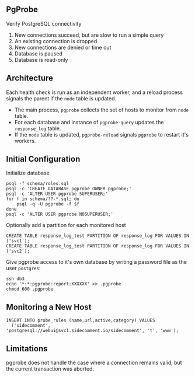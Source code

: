 PgProbe
-------

Verify PostgreSQL connectivity

1. New connections succeed, but are slow to run a simple query
2. An existing connection is dropped
3. New connections are denied or time out
4. Database is paused
5. Database is read-only

Architecture
------------

Each health check is run as an independent worker, and a reload process signals
the parent if the `node` table is updated.

* The main process, `pgprobe` collects the set of hosts to monitor from `node`
  table.
* For each database and instance of `pgprobe-query` updates the `response_log`
  table.
* If the `node` table is updated, `pgprobe-reload` signals `pgprobe` to restart
  it's workers.

Initial Configuration
---------------------

Initialize database

    psql -f schema/roles.sql
    psql -c 'CREATE DATABASE pgprobe OWNER pgprobe;'
    psql -c 'ALTER USER pgprobe SUPERUSER;'
    for f in schema/??-*.sql; do
        psql -q -U pgprobe -f $f
    done
    psql -c 'ALTER USER pgprobe NOSUPERUSER;'

Optionally add a partition for each monitored host

    CREATE TABLE response_log_test PARTITION OF response_log FOR VALUES IN ('svc1');
    CREATE TABLE response_log_test PARTITION OF response_log FOR VALUES IN ('svc2');

Give pgprobe access to it's own database by writing a password file as the
user `postgres`:

    ssh db3
    echo '*:*:pgprobe:report:XXXXXX' >> .pgprobe
    chmod 600 .pgprobe

Monitoring a New Host
---------------------

    INSERT INTO probe_rules (name,url,active,category) VALUES
      ('sidecomment', 'postgresql://webui@svc1.sidecomment.io/sidecomment', 't', 'www');

Limitations
-----------

pgprobe does not handle the case where a connection remains valid, but the
current transaction was aborted.
